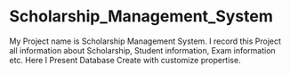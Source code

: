 # Scholarship_Management_System
My Project name is Scholarship Management System. I record this Project all information about Scholarship, Student information, Exam information  etc. Here I Present Database Create with customize propertise.
